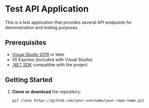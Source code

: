 # Test API Application

This is a test application that provides several API endpoints for demonstration and testing purposes.

## Prerequisites

- [Visual Studio 2019](https://visualstudio.microsoft.com/vs/) or later
- IIS Express (included with Visual Studio)
- [.NET SDK](https://dotnet.microsoft.com/download) compatible with the project

## Getting Started

1. **Clone or download** the repository:
   ```bash
   git clone https://github.com/your-username/your-repo-name.git
